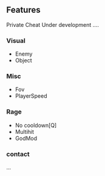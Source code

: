 ## Features
Private Cheat 
Under development ....

### Visual
- Enemy
- Object

### Misc
- Fov
- PlayerSpeed


### Rage
- No cooldown[Q]
- Multihit
- GodMod


### contact
...
